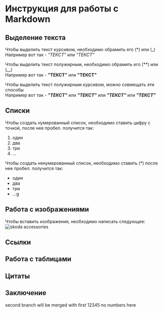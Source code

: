 # Инструкция для работы с Markdown

## Выделение текста

Чтобы выделить текст курсивом, необходимо обрамить его (*) или (_)   
Например вот так - *"ТЕКСТ"* или _"ТЕКСТ"_


Чтобы выделить текст полужирным, необходимо обрамить его (**) или (__)   
Например вот так  - **"ТЕКСТ"** или __"ТЕКСТ"__

Чтобы выделить текст полужирным курсивом, можно совмещать эти способы   
Например вот так  - _**"ТЕКСТ"**_ или *__"ТЕКСТ"__* или __*"ТЕКСТ"*__ или **_"ТЕКСТ"_**

## Списки

Чтобы создать нумерованный список, необходимо ставить цифру с точкой, после нее пробел.
получится так:

1. один
2. два
3. три
4. ...

Чтобы создать ненумерованный список, необходимо ставить (*) после нее пробел.
получится так:

* один
* два
* три
* ...g



## Работа с изображениями

Чтобы вставить изображения, необходимо написать следующее:
![skoda accessories](skoda.jpg)

## Ссылки

## Работа с таблицами

## Цитаты

## Заключение

second branch will be merged with first
12345
no numbers here